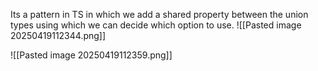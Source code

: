 Its a pattern in TS in which we add a shared property between the union types using which we can decide which option to use.
![[Pasted image 20250419112344.png]]

![[Pasted image 20250419112359.png]]